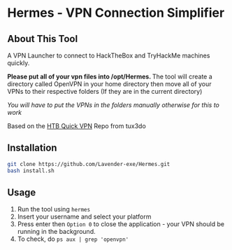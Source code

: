 # Hermes - VPN Connection Simplifier

## About This Tool
A VPN Launcher to connect to HackTheBox and TryHackMe machines quickly.

<b> Please put all of your vpn files into /opt/Hermes. </b>
The tool will create a directory called OpenVPN in your home directory then move all of your VPNs to their respective folders (If they are in the current directory)

*You will have to put the VPNs in the folders manually otherwise for this to work*

Based on the [HTB Quick VPN](https://github.com/tux3d0/HTB_Quick_VPN) Repo from tux3do

## Installation

```bash
git clone https://github.com/Lavender-exe/Hermes.git
bash install.sh
```

## Usage 

1. Run the tool using `hermes` 
3. Insert your username and select your platform
4. Press enter then `Option 0` to close the application - your VPN should be running in the background.
5. To check, do `ps aux | grep 'openvpn'`
